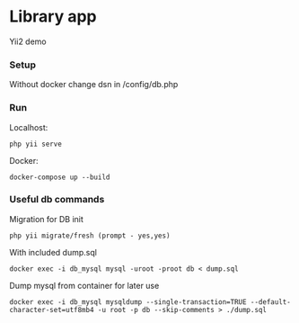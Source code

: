 # Library app

Yii2 demo

### Setup

Without docker change dsn in /config/db.php

### Run

Localhost:

`php yii serve`

Docker:

`docker-compose up --build`

### Useful db commands

Migration for DB init

`php yii migrate/fresh (prompt - yes,yes)`

With included dump.sql

`docker exec -i db_mysql mysql -uroot -proot db < dump.sql`

Dump mysql from container for later use

`docker exec -i db_mysql mysqldump --single-transaction=TRUE --default-character-set=utf8mb4 -u root -p db --skip-comments > ./dump.sql`
